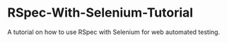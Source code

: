 # RSpec-With-Selenium-Tutorial
A tutorial on how to use RSpec with Selenium for web automated testing.
